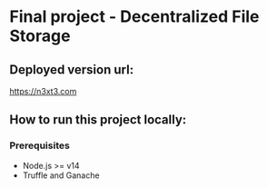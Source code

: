 # Final project - Decentralized File Storage

## Deployed version url:

https://n3xt3.com

## How to run this project locally:

### Prerequisites

- Node.js >= v14
- Truffle and Ganache